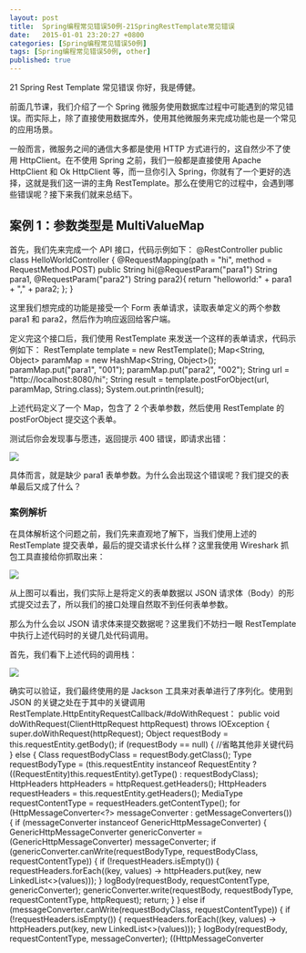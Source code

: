 ```yaml
---
layout: post
title:  Spring编程常见错误50例-21SpringRestTemplate常见错误
date:   2015-01-01 23:20:27 +0800
categories: [Spring编程常见错误50例]
tags: [Spring编程常见错误50例, other]
published: true
---
```




21 Spring Rest Template 常见错误
你好，我是傅健。

前面几节课，我们介绍了一个 Spring 微服务使用数据库过程中可能遇到的常见错误。而实际上，除了直接使用数据库外，使用其他微服务来完成功能也是一个常见的应用场景。

一般而言，微服务之间的通信大多都是使用 HTTP 方式进行的，这自然少不了使用 HttpClient。在不使用 Spring 之前，我们一般都是直接使用 Apache HttpClient 和 Ok HttpClient 等，而一旦你引入 Spring，你就有了一个更好的选择，这就是我们这一讲的主角 RestTemplate。那么在使用它的过程中，会遇到哪些错误呢？接下来我们就来总结下。

## 案例 1：参数类型是 MultiValueMap

首先，我们先来完成一个 API 接口，代码示例如下：
@RestController public class HelloWorldController { @RequestMapping(path = "hi", method = RequestMethod.POST) public String hi(@RequestParam("para1") String para1, @RequestParam("para2") String para2){ return "helloworld:" + para1 + "," + para2; }; }

这里我们想完成的功能是接受一个 Form 表单请求，读取表单定义的两个参数 para1 和 para2，然后作为响应返回给客户端。

定义完这个接口后，我们使用 RestTemplate 来发送一个这样的表单请求，代码示例如下：
RestTemplate template = new RestTemplate(); Map<String, Object> paramMap = new HashMap<String, Object>(); paramMap.put("para1", "001"); paramMap.put("para2", "002"); String url = "http://localhost:8080/hi"; String result = template.postForObject(url, paramMap, String.class); System.out.println(result);

上述代码定义了一个 Map，包含了 2 个表单参数，然后使用 RestTemplate 的 postForObject 提交这个表单。

测试后你会发现事与愿违，返回提示 400 错误，即请求出错：

![](https://learn.lianglianglee.com/%e4%b8%93%e6%a0%8f/Spring%e7%bc%96%e7%a8%8b%e5%b8%b8%e8%a7%81%e9%94%99%e8%af%af50%e4%be%8b/assets/0429e8064d38450b801e6e49c35820c3.jpg)

具体而言，就是缺少 para1 表单参数。为什么会出现这个错误呢？我们提交的表单最后又成了什么？

### 案例解析

在具体解析这个问题之前，我们先来直观地了解下，当我们使用上述的 RestTemplate 提交表单，最后的提交请求长什么样？这里我使用 Wireshark 抓包工具直接给你抓取出来：

![](https://learn.lianglianglee.com/%e4%b8%93%e6%a0%8f/Spring%e7%bc%96%e7%a8%8b%e5%b8%b8%e8%a7%81%e9%94%99%e8%af%af50%e4%be%8b/assets/27c2706e547a476cbadb0b1dbe8ecd34.jpg)

从上图可以看出，我们实际上是将定义的表单数据以 JSON 请求体（Body）的形式提交过去了，所以我们的接口处理自然取不到任何表单参数。

那么为什么会以 JSON 请求体来提交数据呢？这里我们不妨扫一眼 RestTemplate 中执行上述代码时的关键几处代码调用。

首先，我们看下上述代码的调用栈：

![](https://learn.lianglianglee.com/%e4%b8%93%e6%a0%8f/Spring%e7%bc%96%e7%a8%8b%e5%b8%b8%e8%a7%81%e9%94%99%e8%af%af50%e4%be%8b/assets/ad911c7026804f88848a70c0eeb0f711.jpg)

确实可以验证，我们最终使用的是 Jackson 工具来对表单进行了序列化。使用到 JSON 的关键之处在于其中的关键调用 RestTemplate.HttpEntityRequestCallback/#doWithRequest：
public void doWithRequest(ClientHttpRequest httpRequest) throws IOException { super.doWithRequest(httpRequest); Object requestBody = this.requestEntity.getBody(); if (requestBody == null) { //省略其他非关键代码 } else { Class<?> requestBodyClass = requestBody.getClass(); Type requestBodyType = (this.requestEntity instanceof RequestEntity ? ((RequestEntity<?>)this.requestEntity).getType() : requestBodyClass); HttpHeaders httpHeaders = httpRequest.getHeaders(); HttpHeaders requestHeaders = this.requestEntity.getHeaders(); MediaType requestContentType = requestHeaders.getContentType(); for (HttpMessageConverter<?> messageConverter : getMessageConverters()) { if (messageConverter instanceof GenericHttpMessageConverter) { GenericHttpMessageConverter<Object> genericConverter = (GenericHttpMessageConverter<Object>) messageConverter; if (genericConverter.canWrite(requestBodyType, requestBodyClass, requestContentType)) { if (!requestHeaders.isEmpty()) { requestHeaders.forEach((key, values) -> httpHeaders.put(key, new LinkedList<>(values))); } logBody(requestBody, requestContentType, genericConverter); genericConverter.write(requestBody, requestBodyType, requestContentType, httpRequest); return; } } else if (messageConverter.canWrite(requestBodyClass, requestContentType)) { if (!requestHeaders.isEmpty()) { requestHeaders.forEach((key, values) -> httpHeaders.put(key, new LinkedList<>(values))); } logBody(requestBody, requestContentType, messageConverter); ((HttpMessageConverter<Object>) messageConverter).write( requestBody, requestContentType, httpRequest); return; } } String message = "No HttpMessageConverter for " + requestBodyClass.getName(); if (requestContentType != null) { message += " and content type \"" + requestContentType + "\""; } throw new RestClientException(message); } }

上述代码看起来比较复杂，实际上功能很简单：根据当前要提交的 Body 内容，遍历当前支持的所有编解码器，如果找到合适的编解码器，就使用它来完成 Body 的转化。这里我们不妨看下 JSON 的编解码器对是否合适的判断，参考 AbstractJackson2HttpMessageConverter/#canWrite：

![](https://learn.lianglianglee.com/%e4%b8%93%e6%a0%8f/Spring%e7%bc%96%e7%a8%8b%e5%b8%b8%e8%a7%81%e9%94%99%e8%af%af50%e4%be%8b/assets/0786d0ddd08c41bca0f2f12d9894efa3.jpg)

可以看出，当我们使用的 Body 是一个 HashMap 时，是可以完成 JSON 序列化的。所以在后续将这个表单序列化为请求 Body 也就不奇怪了。

但是这里你可能会有一个疑问，为什么适应表单处理的编解码器不行呢？这里我们不妨继续看下对应的编解码器判断是否支持的实现，即 FormHttpMessageConverter/#canWrite：
public boolean canWrite(Class<?> clazz, @Nullable MediaType mediaType) { if (!MultiValueMap.class.isAssignableFrom(clazz)) { return false; } if (mediaType == null || MediaType.ALL.equals(mediaType)) { return true; } for (MediaType supportedMediaType : getSupportedMediaTypes()) { if (supportedMediaType.isCompatibleWith(mediaType)) { return true; } } return false; }

从上述代码可以看出，实际上，只有当我们发送的 Body 是 MultiValueMap 才能使用表单来提交。学到这里，你可能会豁然开朗。原来使用 RestTemplate 提交表单必须是 MultiValueMap，而我们案例定义的就是普通的 HashMap，最终是按请求 Body 的方式发送出去的。

### 问题修正

其实上面解释了那么多，相信你肯定知道怎么去解决这个问题了，其实很简单，把案例中的 HashMap 换成一个 MultiValueMap 类型来存储表单数据即可。修正代码示例如下：
//错误： //Map<String, Object> paramMap = new HashMap<String, Object>(); //paramMap.put("para1", "001"); //paramMap.put("para2", "002"); //修正代码： MultiValueMap<String, Object> paramMap = new LinkedMultiValueMap<String, Object>(); paramMap.add("para1", "001"); paramMap.add("para2", "002");

最终你会发现，当完成上述修改后，表单数据最终使用下面的代码进行了编码，参考 FormHttpMessageConverter/#write：

public void write(MultiValueMap<String, ?> map, @Nullable MediaType contentType, HttpOutputMessage outputMessage) throws IOException, HttpMessageNotWritableException { if (isMultipart(map, contentType)) { writeMultipart((MultiValueMap<String, Object>) map, contentType, outputMessage); } else { writeForm((MultiValueMap<String, Object>) map, contentType, outputMessage); } }

发送出的数据截图如下：

![](https://learn.lianglianglee.com/%e4%b8%93%e6%a0%8f/Spring%e7%bc%96%e7%a8%8b%e5%b8%b8%e8%a7%81%e9%94%99%e8%af%af50%e4%be%8b/assets/da4722779e2f43fa9384a247855defe3.jpg)

这样就满足我们的需求了。

实际上，假设你仔细看文档的话，你可能也会规避这个问题，文档关键行如下：
The body of the entity, or request itself, can be a MultiValueMap to create a multipart request. The values in the MultiValueMap can be any Object representing the body of the part, or an HttpEntity

相信不用我讲，你也能看明白它说的正是我们刚刚费尽口舌去解释的事情。很多人还会犯错的原因大多都是没有耐心去看，或者懒得去看，更喜欢去“想当然”。在Spring 的使用上，这点是大忌。

## 案例 2：当 URL 中含有特殊字符

接下来，我们再来看一个关于 RestTemplate 使用的问题。我们还是使用之前类型的接口定义，不过稍微简化一下，代码示例如下：
@RestController public class HelloWorldController { @RequestMapping(path = "hi", method = RequestMethod.GET) public String hi(@RequestParam("para1") String para1){ return "helloworld:" + para1; }; }

不需要我多介绍，你大体应该知道我们想实现的功能是什么了吧，无非就是提供一个带“参数”的 HTTP 接口而已。

然后我们使用下面的 RestTemplate 相关代码来测试一下：
String url = "http://localhost:8080/hi?para1=1/#2"; HttpEntity<?> entity = new HttpEntity<>(null); RestTemplate restTemplate = new RestTemplate(); HttpEntity<String> response = restTemplate.exchange(url, HttpMethod.GET,entity,String.class); System.out.println(response.getBody());

当你看到这段测试代码，你觉得会输出什么呢？相信你很可能觉得是：

helloworld:1/#2

但是实际上，事与愿违，结果是：

helloworld:1

即服务器并不认为 /#2 是 para1 的内容。如何理解这个现象呢？接下来我们可以具体解析下。

### 案例解析

类似案例 1 解析的套路，在具体解析之前，我们可以先直观感受下问题出在什么地方。我们使用调试方式去查看解析后的 URL，截图如下：

![](https://learn.lianglianglee.com/%e4%b8%93%e6%a0%8f/Spring%e7%bc%96%e7%a8%8b%e5%b8%b8%e8%a7%81%e9%94%99%e8%af%af50%e4%be%8b/assets/2593f32abd414ce7ac9be611c4a18c37.jpg)

可以看出，para1 丢掉的 /#2 实际是以 Fragment 的方式被记录下来了。这里顺便科普下什么是 Fragment，这得追溯到 URL 的格式定义：
protocol://hostname[:port]/path/[?query]/#fragment

本案例中涉及到的两个关键元素解释如下：

* Query（查询参数）

页面加载请求数据时需要的参数，用 & 符号隔开，每个参数的名和值用 = 符号隔开。

* Fragment（锚点）

/#开始，字符串，用于指定网络资源中的片断。例如一个网页中有多个名词解释，可使用 Fragment 直接定位到某一名词的解释。例如定位网页滚动的位置，可以参考下面一些使用示例：
[http://example.com/data.csv/#row=4](http://example.com/data.csv#row=4) – Selects the 4th row.- [http://example.com/data.csv/#col=2](http://example.com/data.csv#col=2) – Selects 2nd column.

了解了这些补充知识后，我们其实就能知道问题出在哪了。不过本着严谨的态度，我们还是翻阅下源码。首先，我们先看下 URL 解析的调用栈，示例如下：

![](https://learn.lianglianglee.com/%e4%b8%93%e6%a0%8f/Spring%e7%bc%96%e7%a8%8b%e5%b8%b8%e8%a7%81%e9%94%99%e8%af%af50%e4%be%8b/assets/99af6ab14c6e4663be065e0c2a6e0ddc.jpg)

参考上述调用栈，解析 URL 的关键点在于 UriComponentsBuilder/#fromUriString 实现：
private static final Pattern URI_PATTERN = Pattern.compile( "^(" + SCHEME_PATTERN + ")?" + "(//(" + USERINFO_PATTERN + "@)?" + HOST_PATTERN + "(:" + PORT_PATTERN + ")?" + ")?" + PATH_PATTERN + "(\\?" + QUERY_PATTERN + ")?" + "(/#" + LAST_PATTERN + ")?"); public static UriComponentsBuilder fromUriString(String uri) { Matcher matcher = URI_PATTERN.matcher(uri); if (matcher.matches()) { UriComponentsBuilder builder = new UriComponentsBuilder(); String scheme = matcher.group(2); String userInfo = matcher.group(5); String host = matcher.group(6); String port = matcher.group(8); String path = matcher.group(9); String query = matcher.group(11); String fragment = matcher.group(13); //省略非关键代码 else { builder.userInfo(userInfo); builder.host(host); if (StringUtils.hasLength(port)) { builder.port(port); } builder.path(path); builder.query(query); } if (StringUtils.hasText(fragment)) { builder.fragment(fragment); } return builder; } else { throw new IllegalArgumentException("[" + uri + "] is not a valid URI"); } }

从上述代码实现中，我们可以看到关键的几句，这里我摘取了出来：

String query = matcher.group(11); String fragment = matcher.group(13);

很明显，Query 和 Fragment 都有所处理。最终它们根据 URI_PATTERN 各自找到了相应的值 (1和2)，虽然这并不符合我们的原始预期。

### 问题修正

那么怎么解决这个问题呢? 如果你不了解 RestTemplate 提供的各种 URL 组装方法，那你肯定是有点绝望的。这里我给出了代码修正方法，你可以先看看：
String url = "http://localhost:8080/hi?para1=1/#2"; UriComponentsBuilder builder = UriComponentsBuilder.fromHttpUrl(url); URI uri = builder.build().encode().toUri(); HttpEntity<?> entity = new HttpEntity<>(null); RestTemplate restTemplate = new RestTemplate(); HttpEntity<String> response = restTemplate.exchange(uri, HttpMethod.GET,entity,String.class); System.out.println(response.getBody());

最终测试结果符合预期：

helloworld:1/#2

与之前的案例代码进行比较，你会发现 URL 的组装方式发生了改变。但最终可以获取到我们预期的效果，调试视图参考如下：

![](https://learn.lianglianglee.com/%e4%b8%93%e6%a0%8f/Spring%e7%bc%96%e7%a8%8b%e5%b8%b8%e8%a7%81%e9%94%99%e8%af%af50%e4%be%8b/assets/540566ddd31d4cc2bff878ebe0063f3b.jpg)

可以看出，参数 para1 对应的值变成了我们期待的”1/#2”。

如果你想了解更多的话，还可以参考 UriComponentsBuilder/#fromHttpUrl，并与之前使用的 UriComponentsBuilder/#fromUriString 进行比较：
private static final Pattern HTTP_URL_PATTERN = Pattern.compile( "^" + HTTP_PATTERN + "(//(" + USERINFO_PATTERN + "@)?" + HOST_PATTERN + "(:" + PORT_PATTERN + ")?" + ")?" + PATH_PATTERN + "(\\?" + LAST_PATTERN + ")?") public static UriComponentsBuilder fromHttpUrl(String httpUrl) { Assert.notNull(httpUrl, "HTTP URL must not be null"); Matcher matcher = HTTP_URL_PATTERN.matcher(httpUrl); if (matcher.matches()) { UriComponentsBuilder builder = new UriComponentsBuilder(); String scheme = matcher.group(1); builder.scheme(scheme != null ? scheme.toLowerCase() : null); builder.userInfo(matcher.group(4)); String host = matcher.group(5); if (StringUtils.hasLength(scheme) && !StringUtils.hasLength(host)) { throw new IllegalArgumentException("[" + httpUrl + "] is not a valid HTTP URL"); } builder.host(host); String port = matcher.group(7); if (StringUtils.hasLength(port)) { builder.port(port); } builder.path(matcher.group(8)); builder.query(matcher.group(10)); return builder; } else { throw new IllegalArgumentException("[" + httpUrl + "] is not a valid HTTP URL"); } }

可以看出，这里只解析了Query并没有去尝试解析 Fragment，所以最终获取到的结果符合预期。

通过这个例子我们可以知道，当 URL 中含有特殊字符时，一定要注意 URL 的组装方式，尤其是要区别下面这两种方式：
UriComponentsBuilder/#fromHttpUrl- UriComponentsBuilder/#fromUriString

## 案例 3：小心多次 URL Encoder

接下来，我们继续看一个案例，这里完全沿用之前的接口：
@RestController public class HelloWorldController { @RequestMapping(path = "hi", method = RequestMethod.GET) public String hi(@RequestParam("para1") String para1){ return "helloworld:" + para1; }; }

然后我们可以换一种使用方式来访问这个接口，示例如下：

RestTemplate restTemplate = new RestTemplate(); UriComponentsBuilder builder = UriComponentsBuilder.fromHttpUrl("http://localhost:8080/hi"); builder.queryParam("para1", "开发测试 001"); String url = builder.toUriString(); ResponseEntity<String> forEntity = restTemplate.getForEntity(url, String.class); System.out.println(forEntity.getBody());

我们期待的结果是”helloworld:开发测试 001”，但是运行上述代码后，你会发现结果却是下面这样：

helloworld:%E5%BC%80%E5%8F%91%E6%B5%8B%E8%AF%95001

如何理解这个问题呢？

### 案例解析

要了解这个案例，我们就需要对上述代码中关于 URL 的处理有个简单的了解。首先我们看下案例中的代码调用：
String url = builder.toUriString();

它执行的方式是 UriComponentsBuilder/#toUriString：

public String toUriString() { return this.uriVariables.isEmpty() ? build().encode().toUriString() : buildInternal(EncodingHint.ENCODE_TEMPLATE).toUriString(); }

可以看出，它最终执行了 URL Encode：

public final UriComponents encode() { return encode(StandardCharsets.UTF_8); }

查询调用栈，结果如下：

![](https://learn.lianglianglee.com/%e4%b8%93%e6%a0%8f/Spring%e7%bc%96%e7%a8%8b%e5%b8%b8%e8%a7%81%e9%94%99%e8%af%af50%e4%be%8b/assets/b7e0b11ac6124e7187a08fafcfe3fde6.jpg)

而当我们把 URL 转化成 String，再通过下面的语句来发送请求时：
//url 是一个 string- restTemplate.getForEntity(url, String.class);

我们会发现，它会再进行一次编码：

![](https://learn.lianglianglee.com/%e4%b8%93%e6%a0%8f/Spring%e7%bc%96%e7%a8%8b%e5%b8%b8%e8%a7%81%e9%94%99%e8%af%af50%e4%be%8b/assets/90dfd218844c40fa90eaddd6b2f38327.jpg)

看到这里，你或许已经明白问题出在哪了，即我们按照案例的代码会执行 2 次编码（Encode），所以最终我们反而获取不到想要的结果了。

另外，我们还可以分别查看下两次编码后的结果，示例如下：

1 次编码后：

![](https://learn.lianglianglee.com/%e4%b8%93%e6%a0%8f/Spring%e7%bc%96%e7%a8%8b%e5%b8%b8%e8%a7%81%e9%94%99%e8%af%af50%e4%be%8b/assets/133ebd355a8f44c2a71ea9a774c4137e.jpg)

2 次编码后：

![](https://learn.lianglianglee.com/%e4%b8%93%e6%a0%8f/Spring%e7%bc%96%e7%a8%8b%e5%b8%b8%e8%a7%81%e9%94%99%e8%af%af50%e4%be%8b/assets/c723a22e198f4e20ac28470eef287d0f.jpg)

### 问题修正

如何修正? 直接上代码：
RestTemplate restTemplate = new RestTemplate(); UriComponentsBuilder builder = UriComponentsBuilder.fromHttpUrl("http://localhost:8080/hi"); builder.queryParam("para1", "开发测试 001"); URI url = builder.encode().build().toUri(); ResponseEntity<String> forEntity = restTemplate.getForEntity(url, String.class); System.out.println(forEntity.getBody());

其实说白了，这种修正方式就是**避免多次转化而发生多次编码**。这里不再赘述其内部实现，因为正确的方式并非这次解析的重点，你能意识到这个问题出在哪，我们的目的就达到了。

重新运行测试，结果符合预期：
helloworld:开发测试 001

## 重点回顾

这节课我们学习了 RestTemplate 使用中经常遇到的 3 个典型问题，这里再次梳理下关键知识点：

* 当使用 RestTemplate 组装表单数据时，我们应该注意要使用 MultiValueMap 而非普通的 HashMap。否则会以 JSON 请求体的形式发送请求而非表单，正确示例如下：
MultiValueMap<String, Object> paramMap = new LinkedMultiValueMap<String, Object>(); paramMap.add("para1", "001"); paramMap.add("para2", "002"); String url = "http://localhost:8080/hi"; String result = template.postForObject(url, paramMap, String.class); System.out.println(result)

* 当使用 RestTemplate 发送请求时，如果带有查询（Query）参数，我们一定要注意是否含有一些特殊字符（/#）。如果有的话，可以使用下面的 URL 组装方式进行规避：
String url = "http://localhost:8080/hi?para1=1/#2"; UriComponentsBuilder builder = UriComponentsBuilder.fromHttpUrl(url); URI uri = builder.build().encode().toUri();

* 在 RestTemplate 中使用 URL，我们一定要避免多次转化而导致的多次编码问题。

以上即为这节课的重点，其实都不难，先掌握了然后灵活变通就好。

## 思考题

当我们比较案例 1 和案例 2，你会发现不管使用的是查询（Query）参数还是表单（Form）参数，我们的接口定义并没有什么变化，风格如下：
@RestController public class HelloWorldController { @RequestMapping(path = "hi", method = RequestMethod.GET) public String hi(@RequestParam("para1") String para1){ return "helloworld:" + para1; }; }

那是不是 @RequestParam 本身就能处理这两种数据呢？

期待你的思考，我们留言区见！




# 参考资料

https://learn.lianglianglee.com/%e4%b8%93%e6%a0%8f/Spring%e7%bc%96%e7%a8%8b%e5%b8%b8%e8%a7%81%e9%94%99%e8%af%af50%e4%be%8b/21%20Spring%20Rest%20Template%20%e5%b8%b8%e8%a7%81%e9%94%99%e8%af%af.md

* any list
{:toc}
